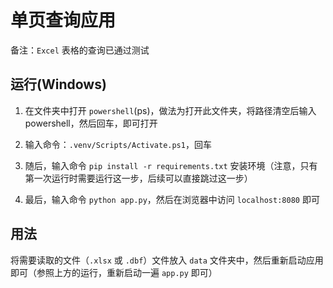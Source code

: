 # 单页查询应用

备注：`Excel` 表格的查询已通过测试

## 运行(Windows)

1. 在文件夹中打开 `powershell`(ps)，做法为打开此文件夹，将路径清空后输入 powershell，然后回车，即可打开

2. 输入命令：`.venv/Scripts/Activate.ps1`，回车

3. 随后，输入命令 `pip install -r requirements.txt` 安装环境（注意，只有第一次运行时需要运行这一步，后续可以直接跳过这一步）

4. 最后，输入命令 `python app.py`，然后在浏览器中访问 `localhost:8080` 即可

## 用法

将需要读取的文件（`.xlsx` 或 `.dbf`）文件放入 `data` 文件夹中，然后重新启动应用即可（参照上方的运行，重新启动一遍 `app.py` 即可）


